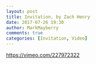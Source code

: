 ```yaml
---
layout: post
title: Invitation, by Zach Henry
date: 2017-07-26 19:30
author: MarkMayberry
comments: true
categories: [Invitation, Video]
---
```

https://vimeo.com/227972322
